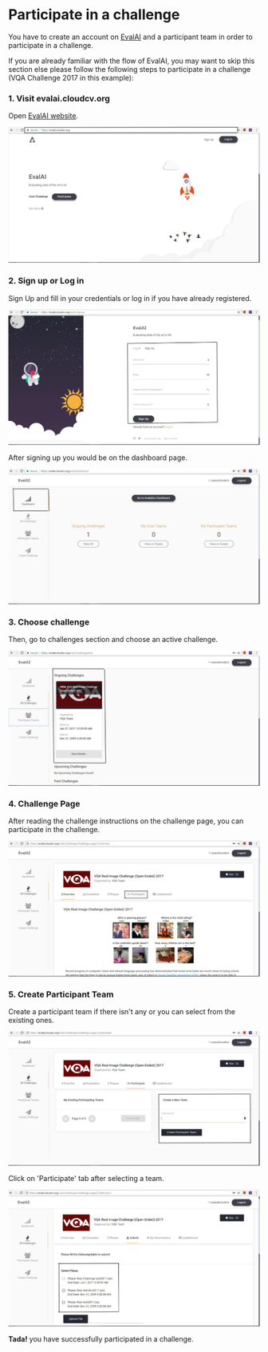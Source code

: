# Participate in a challenge

You have to create an account on [EvalAI](http://evalai.cloudcv.org) and a participant team in order to participate in a challenge.

If you are already familiar with the flow of EvalAI, you may want to skip this section else please follow the following steps to participate in a challenge (VQA Challenge 2017 in this example):

### 1. Visit evalai.cloudcv.org

Open [EvalAI website](https://evalai.cloudcv.org/).

<img src="_static/img/1.png"/>

### 2. Sign up or Log in

Sign Up and fill in your credentials or log in if you have already registered.

<img src="_static/img/3.png" />

After signing up you would be on the dashboard page.

<img src="_static/img/4.png" />

### 3. Choose challenge

Then, go to challenges section and choose an active challenge.

<img src="_static/img/5.png" />

### 4. Challenge Page

After reading the challenge instructions on the challenge page, you can participate in the challenge.

<img src="_static/img/6.png" />

### 5. Create Participant Team

Create a participant team if there isn't any or you can select from the existing ones.

<img src="_static/img/7.png" />

Click on 'Participate' tab after selecting a team.

<img src="_static/img/9.png" />

**Tada!** you have successfully participated in a challenge.
